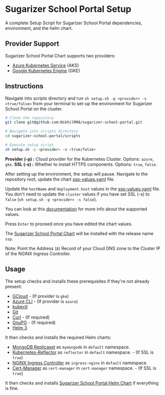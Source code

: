 # Sugarizer School Portal Setup

A complete Setup Script for Sugarizer School Portal dependencies, environment, and the helm chart.

## Provider Support
Sugarizer School Portal Chart supports two providers:
- [Azure Kubernetes Service](https://azure.microsoft.com/en-in/services/kubernetes-service/) (AKS)
- [Google Kubernetes Engine](https://cloud.google.com/kubernetes-engine) (GKE)

## Instructions

Navigate into scripts directory and run `sh setup.sh -p <provider> -s <true/false>` from your terminal to set-up the environment for Sugarizer School Portal on the cluster.

```bash
# Clone the repository
git clone git@github.com:NikhilM98/sugarizer-school-portal.git

# Navigate into scripts directory
cd sugarizer-school-portal/scripts

# Execute setup script
sh setup.sh -p <provider> -s <true/false>
```

**Provider (-p) :** Cloud provider for the Kubernetes Cluster. Options: `azure`, `gke`.
**SSL (-s) :** Whether to install HTTPS components. Options: `true`, `false`.

After setting up the environment, the setup will pause.
Navigate to the repository root, update the chart [ssp-values.yaml](charts/ssp-values.yaml) file.

Update the `hostName` and `deployment.host` values in the [ssp-values.yaml](charts/ssp-values.yaml) file. You don't need to update the `cluster` values if you have set SSL (-s) to `false` (`sh setup.sh -p <provider> -s false`).

You can look at this [documentation](https://github.com/nikhilm98/sugarizer-school-portal-chart/#edit-default-values) for more info about the supported values. 

Press `Enter` to proceed once you have edited the chart values.

The [Sugarizer School Portal Chart](https://github.com/NikhilM98/sugarizer-school-portal-chart) will be installed with the release name `ssp`.

Note: Point the Address (`A`) Record of your Cloud DNS zone to the Cluster IP of the NGINX Ingress Controller.

## Usage

The setup checks and installs these prerequisites if they're not already present:
- [GCloud](https://cloud.google.com/sdk) - (If provider is `gke`)
- [Azure CLI](https://docs.microsoft.com/bs-latn-ba/cli/azure) - (If provider is `azure`)
- [kubectl](https://kubernetes.io/docs/tasks/tools/install-kubectl/)
- [Git](https://git-scm.com/)
- [Curl](https://curl.haxx.se/) - (If required)
- [GnuPG](https://gnupg.org/) - (If required)
- [Helm 3](https://helm.sh/)

It then checks and installs the required Helm charts:
- [MongoDB Replicaset](https://github.com/helm/charts/tree/master/stable/mongodb-replicaset) as `mymongodb` in `default` namespace.
- [Kubernetes-Reflector](https://github.com/emberstack/kubernetes-reflector) as `reflector` in `default` namespace. - (If SSL is `true`)
- [NGINX Ingress Controller](https://github.com/nginxinc/kubernetes-ingress/) as `ingress-nginx` in `default` namespace.
- [Cert-Manager](https://cert-manager.io/docs/) as `cert-manager` in `cert-manager` namespace. - (If SSL is `true`)

It then checks and installs [Sugarizer School Portal Helm Chart](https://github.com/NikhilM98/sugarizer-school-portal-chart) if everything is fine.
